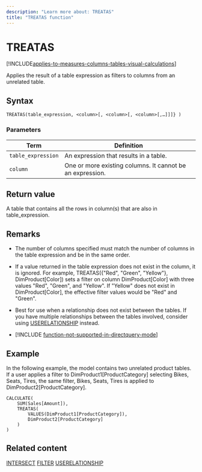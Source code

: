 ```yaml
---
description: "Learn more about: TREATAS"
title: "TREATAS function"
---
```

# TREATAS

[!INCLUDE[applies-to-measures-columns-tables-visual-calculations](includes/applies-to-measures-columns-tables-visual-calculations.md)]

Applies the result of a table expression as filters to columns from an unrelated table. 

## Syntax

```dax
TREATAS(table_expression, <column>[, <column>[, <column>[,…]]]} )
```

### Parameters

|Term|Definition|
|--------|--------------|
|`table_expression`|An expression that results in a table.|
|`column`|One or more existing columns. It cannot be an expression. |

## Return value

A table that contains all the rows in column(s) that are also in table_expression.

## Remarks

- The number of columns specified must match the number of columns in the table expression and be in the same order.

- If a value returned in the table expression does not exist in the column, it is ignored. For example, TREATAS({"Red", "Green", "Yellow"}, DimProduct[Color]) sets a filter on column DimProduct[Color] with three values "Red", "Green", and "Yellow". If "Yellow" does not exist in  DimProduct[Color], the effective filter values would be "Red" and "Green".

- Best for use when a relationship does not exist between the tables. If you have multiple relationships between the tables involved, consider using [USERELATIONSHIP](userelationship-function-dax.md) instead.

- [!INCLUDE [function-not-supported-in-directquery-mode](includes/function-not-supported-in-directquery-mode.md)]

## Example

In the following example, the model contains two unrelated product tables. If a user applies a filter to DimProduct1[ProductCategory] selecting Bikes, Seats, Tires, the same filter, Bikes, Seats, Tires is applied to DimProduct2[ProductCategory].

```dax
CALCULATE(
    SUM(Sales[Amount]),
    TREATAS(
        VALUES(DimProduct1[ProductCategory]),
        DimProduct2[ProductCategory]
    )
)
```

## Related content

[INTERSECT](intersect-function-dax.md)
[FILTER](filter-function-dax.md)
[USERELATIONSHIP](userelationship-function-dax.md)
